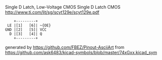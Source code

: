 Single D Latch, Low-Voltage CMOS
Single D Latch CMOS
http://www.ti.com/lit/sg/scyt129e/scyt129e.pdf


	    +---------+
	 LE |[1]   [6]| ~{OE}
	GND |[2]   [5]| VCC
	  D |[3]   [4]| Q
	    +---------+


generated by https://github.com/FBEZ/Pinout-AsciiArt from https://github.com/ask6483/kicad-symbols/blob/master/74xGxx.kicad_sym